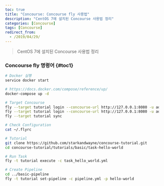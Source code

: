 ```yaml
---
toc: true
title: "Concourse: Concourse fly 사용법"
description: "CentOS 7에 설치된 Concourse 사용법 정리"
categories: [Concourse]
tags: [Concourse]
redirect_from:
  - /2019/04/29/
---
```


> CentOS 7에 설치된 Concourse 사용법 정리

###  Concourse fly 명령어 {#toc1}

```bash
# Docker 실행
service docker start

# https://docs.docker.com/compose/reference/up/
docker-compose up -d

# Target Concourse
fly --target tutorial login --concourse-url http://127.0.0.1:8080 -u admin -p admin --ca-cert ~/ca.cer
fly --target tutorial login --concourse-url http://127.0.0.1:8080 -u admin -p admin --insecure
fly --target tutorial sync

# Check Configuration
cat ~/.flyrc

# Tutorial
git clone https://github.com/starkandwayne/concourse-tutorial.git
cd concourse-tutorial/tutorials/basic/task-hello-world

# Run Task
fly -t tutorial execute -c task_hello_world.yml

# Create Pipeline
cd ../basic-pipeline
fly -t tutorial set-pipeline -c pipeline.yml -p hello-world

```

[^1]: This is a footnote.

[kramdown]: https://kramdown.gettalong.org/
[My Blog]: https://marindie.github.io